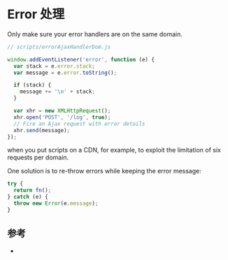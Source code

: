 # Error 处理

Only make sure your error handlers are on the same domain. 
```js
// scripts/errorAjaxHandlerDom.js

window.addEventListener('error', function (e) {
  var stack = e.error.stack;
  var message = e.error.toString();

  if (stack) {
    message += '\n' + stack;
  }

  var xhr = new XMLHttpRequest();
  xhr.open('POST', '/log', true);
  // Fire an Ajax request with error details
  xhr.send(message);
});
```

when you put scripts on a CDN, for example, to exploit the limitation of six requests per domain. 

One solution is to re-throw errors while keeping the error message:

```js
try {
  return fn();
} catch (e) {
  throw new Error(e.message);
}
```

## 参考
* [](https://www.sitepoint.com/proper-error-handling-javascript/)
